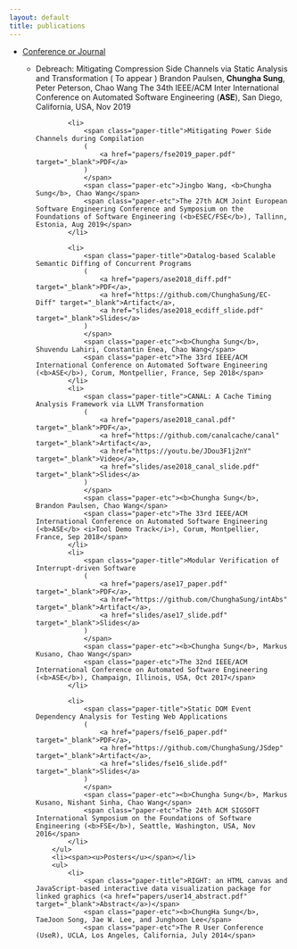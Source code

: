 ```yaml
---
layout: default
title: publications
---
```

<div class="chungha-pub">
    <ul>
    <li>
    <span><u>Conference or Journal</u></span>
    </li>
        <ul>
            <li>
                <span class="paper-title">Debreach: Mitigating Compression Side Channels via Static Analysis and Transformation 
                (
                    To appear
                )
                </span>
                <span class="paper-etc">Brandon Paulsen, <b>Chungha Sung</b>, Peter Peterson, Chao Wang</span>
                <span class="paper-etc">The 34th IEEE/ACM Inter International Conference on Automated Software Engineering (<b>ASE</b>), San Diego, California, USA, Nov 2019</span>
            </li>

            <li>
                <span class="paper-title">Mitigating Power Side Channels during Compilation 
                (
                    <a href="papers/fse2019_paper.pdf" target="_blank">PDF</a>
                )
                </span>
                <span class="paper-etc">Jingbo Wang, <b>Chungha Sung</b>, Chao Wang</span>
                <span class="paper-etc">The 27th ACM Joint European Software Engineering Conference and Symposium on the Foundations of Software Engineering (<b>ESEC/FSE</b>), Tallinn, Estonia, Aug 2019</span>
            </li>

            <li>
                <span class="paper-title">Datalog-based Scalable Semantic Diffing of Concurrent Programs
                (
                    <a href="papers/ase2018_diff.pdf" target="_blank">PDF</a>,
                    <a href="https://github.com/ChunghaSung/EC-Diff" target="_blank">Artifact</a>, 
                    <a href="slides/ase2018_ecdiff_slide.pdf" target="_blank">Slides</a>
                )
                </span>
                <span class="paper-etc"><b>Chungha Sung</b>, Shuvendu Lahiri, Constantin Enea, Chao Wang</span>
                <span class="paper-etc">The 33rd IEEE/ACM International Conference on Automated Software Engineering (<b>ASE</b>), Corum, Montpellier, France, Sep 2018</span>
            </li>
            <li>
                <span class="paper-title">CANAL: A Cache Timing Analysis Framework via LLVM Transformation
                (
                    <a href="papers/ase2018_canal.pdf" target="_blank">PDF</a>, 
                    <a href="https://github.com/canalcache/canal" target="_blank">Artifact</a>, 
                    <a href="https://youtu.be/JDou3F1j2nY" target="_blank">Video</a>, 
                    <a href="slides/ase2018_canal_slide.pdf" target="_blank">Slides</a>
                )
                </span>
                <span class="paper-etc"><b>Chungha Sung</b>, Brandon Paulsen, Chao Wang</span>
                <span class="paper-etc">The 33rd IEEE/ACM International Conference on Automated Software Engineering (<b>ASE</b> <i>Tool Demo Track</i>), Corum, Montpellier, France, Sep 2018</span>
            </li>
            <li>
                <span class="paper-title">Modular Verification of Interrupt-driven Software
                (
                    <a href="papers/ase17_paper.pdf" target="_blank">PDF</a>, 
                    <a href="https://github.com/ChunghaSung/intAbs" target="_blank">Artifact</a>,
                    <a href="slides/ase17_slide.pdf" target="_blank">Slides</a>
                )
                </span>
                <span class="paper-etc"><b>Chungha Sung</b>, Markus Kusano, Chao Wang</span>
                <span class="paper-etc">The 32nd IEEE/ACM International Conference on Automated Software Engineering (<b>ASE</b>), Champaign, Illinois, USA, Oct 2017</span>
            </li>

            <li>
                <span class="paper-title">Static DOM Event Dependency Analysis for Testing Web Applications
                (
                    <a href="papers/fse16_paper.pdf" target="_blank">PDF</a>, 
                    <a href="https://github.com/ChunghaSung/JSdep" target="_blank">Artifact</a>,
                    <a href="slides/fse16_slide.pdf" target="_blank">Slides</a>
                )
                </span>
                <span class="paper-etc"><b>Chungha Sung</b>, Markus Kusano, Nishant Sinha, Chao Wang</span>
                <span class="paper-etc">The 24th ACM SIGSOFT International Symposium on the Foundations of Software Engineering (<b>FSE</b>), Seattle, Washington, USA, Nov 2016</span>
            </li>
        </ul>
        <li><span><u>Posters</u></span></li>
        <ul>
            <li>
                <span class="paper-title">RIGHT: an HTML canvas and JavaScript-based interactive data visualization package for linked graphics (<a href="papers/user14_abstract.pdf" target="_blank">Abstract</a>)</span>
                <span class="paper-etc"><b>ChungHa Sung</b>, TaeJoon Song, Jae W. Lee, and Junghoon Lee</span>
                <span class="paper-etc">The R User Conference (UseR), UCLA, Los Angeles, California, July 2014</span>

<br>
</li></ul></ul>
</div>

